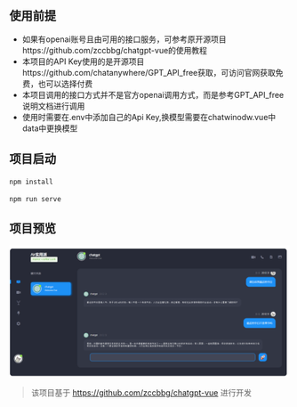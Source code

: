 ## 使用前提
* 如果有openai账号且由可用的接口服务，可参考原开源项目https://github.com/zccbbg/chatgpt-vue的使用教程
* 本项目的API Key使用的是开源项目https://github.com/chatanywhere/GPT_API_free获取，可访问官网获取免费，也可以选择付费
* 本项目调用的接口方式并不是官方openai调用方式，而是参考GPT_API_free说明文档进行调用
* 使用时需要在.env中添加自己的Api Key,换模型需要在chatwinodw.vue中data中更换模型
## 项目启动
`npm install`

`npm run serve`


## 项目预览
![输入图片说明](src/assets/img/1.png)



> 该项目基于 https://github.com/zccbbg/chatgpt-vue 进行开发